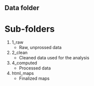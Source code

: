 ## Data folder

# Sub-folders

1) 1_raw
    - Raw, unprossed data
2) 2_clean
    - Cleaned data used for the analysis
3) 4_computed
    - Processed data
4) html_maps
    - Finalized maps
